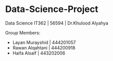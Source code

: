 # Data-Science-Project
Data Science IT362 | 56594 | Dr.Khulood Alyahya









Group Members:



- Layan Murayshid | 444201057
- Rawan Alqahtani | 444200918
- Haifa Alsaif    | 443202006


